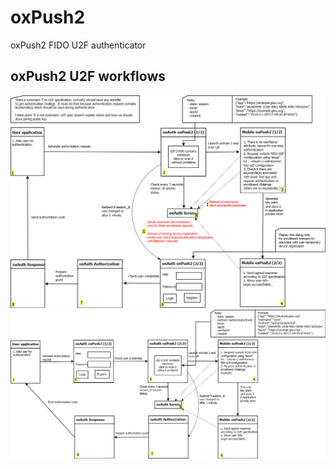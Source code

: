 # oxPush2
oxPush2 FIDO U2F authenticator


## oxPush2 U2F workflows

![oxPush2 One Step workflow](docs/images/oxpush2_one_step_design.png)
![oxPush2 Two Step workflow](docs/images/oxpush2_two_step_design.png)
